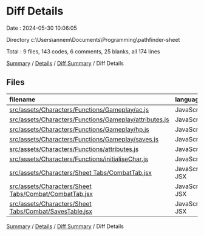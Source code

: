 # Diff Details

Date : 2024-05-30 10:06:05

Directory c:\\Users\\annem\\Documents\\Programming\\pathfinder-sheet

Total : 9 files,  143 codes, 6 comments, 25 blanks, all 174 lines

[Summary](results.md) / [Details](details.md) / [Diff Summary](diff.md) / Diff Details

## Files
| filename | language | code | comment | blank | total |
| :--- | :--- | ---: | ---: | ---: | ---: |
| [src/assets/Characters/Functions/Gameplay/ac.js](/src/assets/Characters/Functions/Gameplay/ac.js) | JavaScript | 7 | 0 | 2 | 9 |
| [src/assets/Characters/Functions/Gameplay/attributes.js](/src/assets/Characters/Functions/Gameplay/attributes.js) | JavaScript | 4 | 0 | 0 | 4 |
| [src/assets/Characters/Functions/Gameplay/hp.js](/src/assets/Characters/Functions/Gameplay/hp.js) | JavaScript | 10 | 0 | 1 | 11 |
| [src/assets/Characters/Functions/Gameplay/saves.js](/src/assets/Characters/Functions/Gameplay/saves.js) | JavaScript | 27 | 0 | 8 | 35 |
| [src/assets/Characters/Functions/attributes.js](/src/assets/Characters/Functions/attributes.js) | JavaScript | -4 | 0 | 0 | -4 |
| [src/assets/Characters/Functions/initialiseChar.js](/src/assets/Characters/Functions/initialiseChar.js) | JavaScript | 39 | 4 | 13 | 56 |
| [src/assets/Characters/Sheet Tabs/CombatTab.jsx](/src/assets/Characters/Sheet%20Tabs/CombatTab.jsx) | JavaScript JSX | -15 | -3 | -2 | -20 |
| [src/assets/Characters/Sheet Tabs/Combat/CombatTab.jsx](/src/assets/Characters/Sheet%20Tabs/Combat/CombatTab.jsx) | JavaScript JSX | 29 | 3 | 2 | 34 |
| [src/assets/Characters/Sheet Tabs/Combat/SavesTable.jsx](/src/assets/Characters/Sheet%20Tabs/Combat/SavesTable.jsx) | JavaScript JSX | 46 | 2 | 1 | 49 |

[Summary](results.md) / [Details](details.md) / [Diff Summary](diff.md) / Diff Details